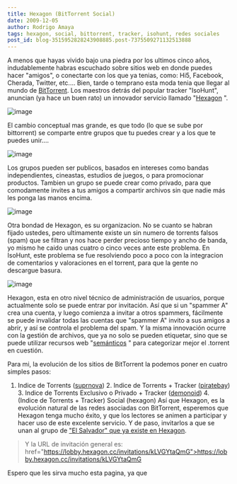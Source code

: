 ```yaml
---
title: Hexagon (BitTorrent Social)
date: 2009-12-05
author: Rodrigo Amaya
tags: hexagon, social, bittorrent, tracker, isohunt, redes sociales
post_id: blog-3515952828243908885.post-7375509271132513888
---
```


A menos que hayas vivido bajo una piedra por los ultimos cinco años, indudablemente habras escuchado sobre sitios web en donde puedes hacer "amigos", o conectarte con los que ya tenias, como: Hi5, Facebook, Cherada, Twitter, etc.... Bien, tarde o temprano esta moda tenia que llegar al mundo de [BitTorrent](https://www.srbyte.com/2007/03/bittorrent-todo-mundo-ama-bittorrent.html). Los maestros detrás del popular tracker "IsoHunt", anuncian (ya hace un buen rato) un innovador servicio llamado "[Hexagon](https://hexagon.cc/)
".

![image](https://assets6.hexagon.cc/images/logo.gif)    

El cambio conceptual mas grande, es que todo (lo que se sube por bittorrent) se comparte entre grupos que tu puedes crear y a los que te puedes unir....

![image](https://assets5.hexagon.cc/images/welcome/share-with-friends.png)    

Los grupos pueden ser publicos, basados en intereses como bandas independientes, cineastas, estudios de juegos, o para promocionar productos. Tambien un grupo se puede crear como privado, para que comodamente invites a tus amigos a compartir archivos sin que nadie más les ponga las manos encima.

![image](https://assets0.hexagon.cc/images/welcome/privacy-features.png)    

Otra bondad de Hexagon, es su organizacion. No se cuanto se habran fijado ustedes, pero ultimamente existe un sin numero de torrents falsos (spam) que se filtran y nos hace perder precioso tiempo y ancho de banda, yo mismo he caido unas cuatro o cinco veces ante este problema. En IsoHunt, este problema se fue resolviendo poco a poco con la integracion de comentarios y valoraciones en el torrent, para que la gente no descargue basura.

![image](https://assets8.hexagon.cc/images/welcome/rid-of-spam.png)    

Hexagon, esta en otro nivel técnico de administración de usuarios, porque actualmente solo se puede entrar por invitación. Así que si un "spammer A" crea una cuenta, y luego comienza a invitar a otros spammers, fácilmente se puede invalidar todas las cuentas que "spammer A" invito a sus amigos a abrir, y así se controla el problema del spam. Y la misma innovación ocurre con la gestión de archivos, que ya no solo se pueden etiquetar, sino que se puede utilizar recursos web "[semánticos](https://en.wikipedia.org/wiki/Semantic_Web)
" para categorizar mejor el .torrent en cuestión.

Para mi, la evolución de los sitios de BitTorrent la podemos poner en cuatro simples pasos:

1. Indice de Torrents ([suprnova](https://en.wikipedia.org/wiki/Suprnova.org)) 2. Indice de Torrents + Tracker ([piratebay](https://en.wikipedia.org/wiki/The_pirate_bay)) 3. Indice de Torrents Exclusivo o Privado + Tracker ([demonoid](https://en.wikipedia.org/wiki/Demonoid)) 4. (Indice de Torrents + Tracker) Social (hexagon) Así que Hexagon, es la evolución natural de las redes asociadas con BitTorrent, esperemos que Hexagon tenga mucho éxito, y que los lectores se animen a participar y hacer uso de este excelente servicio. Y de paso, invitarlos a que se unan al grupo de ["El Salvador" que ya existe en Hexagon](https://elsalvador.hexagon.cc/).

> Y la URL de
> invitación general es: href="https://lobby.hexagon.cc/invitations/kLVGYtaQmG">https://lobby.hexagon.cc/invitations/kLVGYtaQmG
>

Espero que les sirva mucho esta pagina, ya que